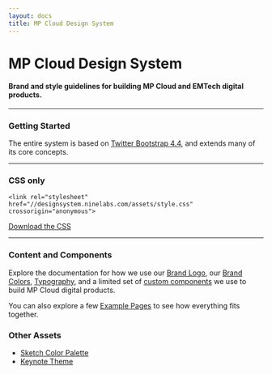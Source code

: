 ```yaml
---
layout: docs
title: MP Cloud Design System
---
```




# MP Cloud Design System

#### Brand and style guidelines for building MP Cloud and EMTech digital products.

----

### Getting Started

The entire system is based on [Twitter Bootstrap 4.4](https://getbootstrap.com/docs/4.4/getting-started/introduction/), and extends many of its core concepts.

----

### CSS only

```
<link rel="stylesheet" href="//designsystem.ninelabs.com/assets/style.css" crossorigin="anonymous">
```

<a href="/assets/style.css" class="btn btn-outline-primary">Download the CSS</a>

----

### Content and Components

Explore the documentation for how we use our [Brand Logo](brand.html), our [Brand Colors](colors.html), [Typography](typography.html), and a limited set of [custom components](components.html) we use to build MP Cloud digital products.

You can also explore a few [Example Pages](examples.html) to see how everything fits together.


### Other Assets

- [Sketch Color Palette](/assets/Nine-Labs-Brand-Colors.sketchpalette)
- [Keynote Theme](/assets/Nine-Labs-Presentation.kth)
